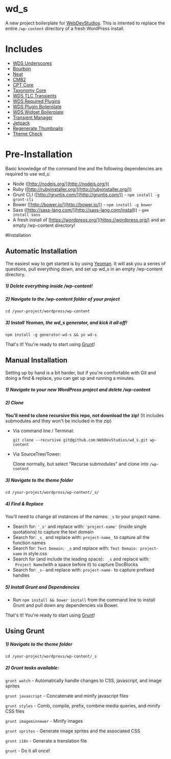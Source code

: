 wd_s
====

A new project boilerplate for [WebDevStudios](http://webdevstudios.com). This is intented to replace the entire `/wp-content` directory of a fresh WordPress install.

# Includes

* [WDS Underscores](https://github.com/WebDevStudios/_s)
* [Bourbon](https://github.com/thoughtbot/bourbon)
* [Neat](https://github.com/thoughtbot/neat)
* [CMB2](https://github.com/WebDevStudios/CMB2)
* [CPT Core](https://github.com/WebDevStudios/CPT_Core)
* [Taxonomy Core](https://github.com/WebDevStudios/Taxonomy_Core)
* [WDS TLC Transients](https://github.com/WebDevStudios/WDS-TLC-Transients)
* [WDS Required Plugins](https://github.com/WebDevStudios/WDS-Required-Plugins)
* [WDS Plugin Boilerplate](https://github.com/WebDevStudios/WDS-Plugin-Boilerplate)
* [WDS Widget Boilerplate](https://github.com/WebDevStudios/WDS-Widget-Boilerplate)
* [Transient Manager](https://github.com/pippinsplugins/Transients-Manager.git)
* [Jetpack](https://github.com/Automattic/jetpack)
* [Regenerate Thumbnails](https://github.com/Viper007Bond/regenerate-thumbnails)
* [Theme Check](https://github.com/Otto42/theme-check.git)

# Pre-Installation

Basic knowledge of the command line and the following dependencies are required to use wd_s:

- Node ([http://nodejs.org/](http://nodejs.org/))
- Ruby ([http://rubyinstaller.org/](http://rubyinstaller.org/))
- Grunt CLI ([http://gruntjs.com/](http://gruntjs.com/)) - `npm install -g grunt-cli`
- Bower ([http://bower.io/](http://bower.io/)) - `npm install -g bower`
- Sass ([http://sass-lang.com/](http://sass-lang.com/install)) - `gem install sass`
- A fresh install of [https://wordpress.org/](https://wordpress.org/) and an empty /wp-content directory!

#Installation

## Automatic Installation

The easiest way to get started is by using [Yeoman](http://yeoman.io/). It will ask you a series of questions, pull everything down, and set up wd_s in an empty /wp-content directory.

##### 1) Delete everything inside /wp-content!

##### 2) Navigate to the /wp-content folder of your project
`cd /your-project/wordpress/wp-content`

##### 3) Install Yeoman, the wd_s generator, and kick it all off!
`npm install -g generator-wd-s && yo wd-s`

That's it! You're ready to start using [Grunt](https://github.com/WebDevStudios/wd_s/blob/master/README.md#using-grunt)!

## Manual Installation

Setting up by hand is a bit harder, but if you're comfortable with Git and doing a find & replace, you can get up and running a minutes.

##### 1) Navigate to your new WordPress project and delete /wp-content

##### 2) Clone

**You'll need to clone recursive this repo, not download the zip!** (It includes submodules and they won't be included in the zip)

- Via command line / Terminal:

  `git clone --recursive git@github.com:WebDevStudios/wd_s.git wp-content`

- Via SourceTree/Tower:

  Clone normally, but select "Recurse submodules" and clone into `/wp-content`

##### 3) Navigate to the theme folder
`cd /your-project/wordpress/wp-content/_s/`

##### 4) Find & Replace

You'll need to change all instances of the names: `_s` to your project name.

- Search for: `'_s'` and replace with: `'project-name'` (inside single quotations) to capture the text domain
- Search for: `_s_` and replace with: `project-name_` to capture all the function names
- Search for: `Text Domain: _s` and replace with: `Text Domain: project-name` in style.css
- Search for (and include the leading space): <code>&nbsp;_s</code> and replace with: <code>&nbsp;Project Name</code>(with a space before it) to capture DocBlocks
- Search for: `_s-` and replace with: `project-name-` to capture prefixed handles

##### 5) Install Grunt and Dependencies
- Run `npm install && bower install` from the command line to install Grunt and pull down any dependencies via Bower.

That's it! You're ready to start using [Grunt](https://github.com/WebDevStudios/wd_s/blob/master/README.md#using-grunt)!

## Using Grunt

##### 1) Navigate to the theme folder 
`cd /your-project/wordpress/wp-content/_s`

##### 2) Grunt tasks available:

`grunt watch` - Automatically handle changes to CSS, javascript, and image sprites

`grunt javascript` - Concatenate and minify javascript files

`grunt styles` - Comb, compile, prefix, combine media queries, and minify CSS files

`grunt imageminnewer` - Minify images

`grunt sprites` - Generate image sprites and the associated CSS

`grunt i18n` - Generate a translation file

`grunt` - Do it all once!
